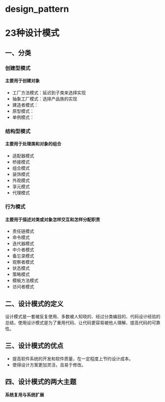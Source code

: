# design_pattern
# 23种设计模式
## 一、分类
### 创建型模式
#### 主要用于创建对象
- 工厂方法模式：延迟到子类来选择实现
- 抽象工厂模式：选择产品族的实现
- 建造者模式：
- 原型模式：
- 单例模式：

### 结构型模式
#### 主要用于处理类和对象的组合
- 适配器模式
- 桥接模式
- 组合模式
- 装饰模式
- 外观模式
- 享元模式
- 代理模式
### 行为模式
#### 主要用于描述对类或对象怎样交互和怎样分配职责
- 责任链模式
- 命令模式
- 迭代器模式
- 中介者模式
- 备忘录模式
- 观察者模式
- 状态模式
- 策略模式
- 模板方法模式
- 访问者模式

## 二、设计模式的定义
设计模式是一套被反复使用、多数被人知晓的、经过分类编目的、代码设计经验的总结，使用设计模式是为了重用代码、让代码更容易被他人理解、提高代码的可靠性。

## 三、设计模式的优点
- 提高软件系统的开发和软件质量，在一定程度上节约设计成本。
- 使得设计方案更加灵活，且易于修改。

## 四、设计模式的两大主题
**系统复用与系统扩展**

